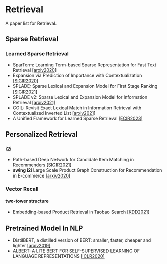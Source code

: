 # Retrieval
A paper list for Retrieval.
## Sparse Retrieval
### Learned Sparse Retrieval
- SparTerm: Learning Term-based Sparse Representation for Fast Text Retrieval [[arxiv2020]](https://arxiv.org/pdf/2010.00768.pdf)
- Expansion via Prediction of Importance with Contextualization [[SIGIR2020]](https://arxiv.org/pdf/2004.14245.pdf)
- SPLADE: Sparse Lexical and Expansion Model for First Stage Ranking [[SIGIR2021]](https://arxiv.org/pdf/2107.05720.pdf)
- SPLADE v2: Sparse Lexical and Expansion Model for Information Retrieval [[arxiv2021]](https://arxiv.org/pdf/2109.10086.pdf)
- COIL: Revisit Exact Lexical Match in Information Retrieval with Contextualized Inverted List [[arxiv2021]](https://arxiv.org/pdf/2104.07186.pdf)
- A Unified Framework for Learned Sparse Retrieval [[ECIR2023]](https://arxiv.org/pdf/2303.13416.pdf)
## Personalized Retrieval
### i2i
- Path-based Deep Network for Candidate Item Matching in Recommenders [[SIGIR2021]](https://arxiv.org/pdf/2105.08246.pdf)
- **swing i2i** Large Scale Product Graph Construction for Recommendation in E-commerce [[arxiv2020]](https://arxiv.org/pdf/2010.05525.pdf)
### Vector Recall
#### two-tower structure
- Embedding-based Product Retrieval in Taobao Search [[KDD2021]](https://arxiv.org/pdf/2106.09297.pdf)
## Pretrained Model In NLP
- DistilBERT, a distilled version of BERT: smaller, faster, cheaper and lighter [[arxiv2019]](https://arxiv.org/pdf/1910.01108.pdf%3C/p%3E)
- ALBERT: A LITE BERT FOR SELF-SUPERVISED LEARNING OF LANGUAGE REPRESENTATIONS [[ICLR2020]](https://arxiv.org/pdf/1909.11942.pdf%3E,)
